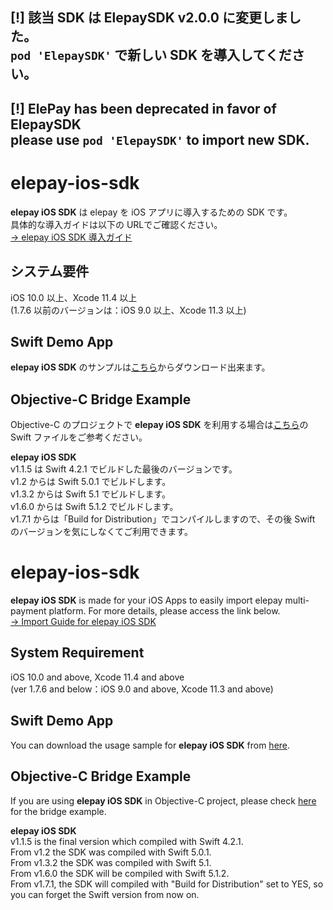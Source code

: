 
**[!] 該当 SDK は ElepaySDK v2.0.0 に変更しました。**  
`pod 'ElepaySDK'` で新しい SDK を導入してください。
---
**[!] ElePay has been deprecated in favor of ElepaySDK**  
please use `pod 'ElepaySDK'` to import new SDK.  
---

# elepay-ios-sdk
**elepay iOS SDK** は elepay を iOS アプリに導入するための SDK です。  
具体的な導入ガイドは以下の URLでご確認ください。  
[→ elepay iOS SDK 導入ガイド](https://developer.elepay.io/docs/ios-sdk)

## システム要件
iOS 10.0 以上、Xcode 11.4 以上  
(1.7.6 以前のバージョンは：iOS 9.0 以上、Xcode 11.3 以上)

## Swift Demo App
**elepay iOS SDK** のサンプルは[こちら](https://github.com/elestyle/elepay-ios-demo-swift)からダウンロード出来ます。

## Objective-C Bridge Example
Objective-C のプロジェクトで **elepay iOS SDK** を利用する場合は[こちら](https://github.com/elestyle/elepay-ios-demo-swift/blob/master/ELEPayObjectiveC/ElePayObjCBridge.swift)の Swift ファイルをご参考ください。

**elepay iOS SDK**  
v1.1.5 は Swift 4.2.1 でビルドした最後のバージョンです。  
v1.2 からは Swift 5.0.1 でビルドします。  
v1.3.2 からは Swift 5.1 でビルドします。  
v1.6.0 からは Swift 5.1.2 でビルドします。  
v1.7.1 からは「Build for Distribution」でコンパイルしますので、その後 Swift のバージョンを気にしなくてご利用できます。

# elepay-ios-sdk
**elepay iOS SDK** is made for your iOS Apps to easily import elepay multi-payment platform. For more details, please access the link below.  
[→ Import Guide for elepay iOS SDK](https://developer.elepay.io/docs/ios-sdk)

## System Requirement
iOS 10.0 and above, Xcode 11.4 and above  
(ver 1.7.6 and below：iOS 9.0 and above, Xcode 11.3 and above)

## Swift Demo App
You can download the usage sample for **elepay iOS SDK** from [here](https://github.com/elestyle/elepay-ios-demo-swift).

## Objective-C Bridge Example
If you are using **elepay iOS SDK** in Objective-C project, please check [here](https://github.com/elestyle/elepay-ios-demo-swift/blob/master/ELEPayObjectiveC/ElePayObjCBridge.swift) for the bridge example.

**elepay iOS SDK**  
v1.1.5 is the final version which compiled with Swift 4.2.1.  
From v1.2 the SDK was compiled with Swift 5.0.1.  
From v1.3.2 the SDK was compiled with Swift 5.1.  
From v1.6.0 the SDK will be compiled with Swift 5.1.2.  
From v1.7.1, the SDK will compiled with "Build for Distribution" set to YES, so you can forget the Swift version from now on.
